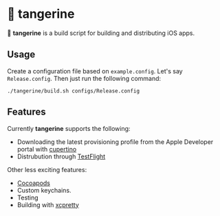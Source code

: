 # 🍊 tangerine

🍊 **tangerine** is a build script for building and distributing iOS apps.

## Usage

Create a configuration file based on `example.config`. Let's say `Release.config`.
Then just run the following command:

	./tangerine/build.sh configs/Release.config

## Features

Currently **tangerine** supports the following:

* Downloading the latest provisioning profile from the Apple Developer portal with [cupertino](https://github.com/nomad/Cupertino)
* Distrubution through [TestFlight](https://www.testflightapp.com)

Other less exciting features:

* [Cocoapods](http://cocoapods.org/)
* Custom keychains.
* Testing
* Building with [xcpretty](https://github.com/supermarin/xcpretty)